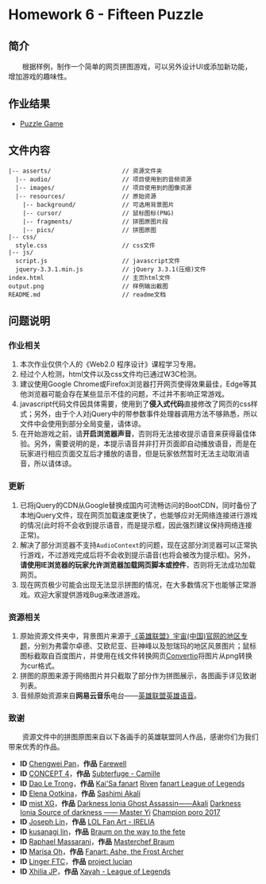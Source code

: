 # Homework 6 - Fifteen Puzzle

## 简介

　　根据样例，制作一个简单的网页拼图游戏，可以另外设计UI或添加新功能，增加游戏的趣味性。

## 作业结果

- [Puzzle Game](https://reganfan.github.io/LearningWeb2.0/docs/Homework-6-Fifteen-Puzzle/index.html)

## 文件内容

```
|-- asserts/                    // 资源文件夹
  |-- audio/                    // 项目使用到的音频资源
  |-- images/                   // 项目使用到的图像资源
  |-- resources/                // 原始资源
    |-- background/             // 可选用背景图片
    |-- cursor/                 // 鼠标图标(PNG)
    |-- fragments/              // 拼图原图片段
    |-- pics/                   // 拼图原图
|-- css/
  style.css                     // css文件
|-- js/
  script.js                     // javascript文件
  jquery-3.3.1.min.js           // jQuery 3.3.1(压缩)文件
index.html                      // 主页html文件
output.png                      // 样例输出截图
README.md                       // readme文档
```

## 问题说明

### 作业相关

1. 本次作业仅供个人的《Web2.0 程序设计》课程学习专用。
2. 经过个人检测，html文件以及css文件均已通过W3C检测。
3. 建议使用Google Chrome或Firefox浏览器打开网页使得效果最佳，Edge等其他浏览器可能会存在某些显示不佳的问题，不过并不影响正常游戏。
4. javascript代码文件因具体需要，使用到了**侵入式代码**直接修改了网页的css样式；另外，由于个人对jQuery中的带参数事件处理器调用方法不够熟悉，所以文件中会使用到部分全局变量，请体谅。
5. 在开始游戏之前，请**开启浏览器声音**，否则将无法接收提示语音来获得最佳体验。另外，需要说明的是，本提示语音并非打开页面即自动播放语音，而是在玩家进行相应页面交互后才播放的语音，但是玩家依然暂时无法主动取消语音，所以请体谅。

### 更新

1. 已将jQuery的CDN从Google替换成国内可流畅访问的BootCDN，同时备份了本地jQuery文件，现在网页加载速度更快了，也能够应对无网络连接进行游戏的情况(此时将不会收到提示语音，而是提示框，因此强烈建议保持网络连接正常)。
2. 解决了部分浏览器不支持`AudioContext`的问题，现在这部分浏览器可以正常执行游戏，不过游戏完成后将不会收到提示语音(也将会被改为提示框)。另外，**请使用IE浏览器的玩家允许浏览器加载网页脚本或控件**，否则将无法成功加载网页。
3. 现在网页极少可能会出现无法显示拼图的情况，在大多数情况下也能够正常游戏。欢迎大家提供游戏Bug来改进游戏。

### 资源相关

1. 原始资源文件夹中，背景图片来源于[《英雄联盟》宇宙(中国)官网的地区专题](https://yz.lol.qq.com/zh_CN/regions/)，分别为弗雷尔卓德、艾欧尼亚、巨神峰以及恕瑞玛的地区风景图片；鼠标图标截取自百度图片，并使用在线文件转换网页[Convertio](https://convertio.co/zh/)将图片从png转换为cur格式。
2. 拼图的原图来源于网络图片并只截取了部分作为拼图展示，各图画手详见致谢列表。
3. 音频原始资源来自**网易云音乐**电台——[英雄联盟英雄语音](https://music.163.com/#/djradio?id=349436516)。

### 致谢

　　资源文件中的拼图原图来自以下各画手的英雄联盟同人作品，感谢你们为我们带来优秀的作品。

- **ID**  [Chengwei Pan](https://www.artstation.com/pan)，**作品**  [Farewell](https://www.artstation.com/artwork/oOAWJ4)
- **ID**  [CONCEPT 4](https://www.artstation.com/concept_4)，**作品**  [Subterfuge - Camille](https://www.artstation.com/artwork/1kRoG)
- **ID**  [Dao Le Trong](https://www.artstation.com/daole)，**作品**  [Kai'Sa fanart](https://www.artstation.com/artwork/eGm5G)  [Riven](https://www.artstation.com/artwork/XVzgD)  [fanart League of Legends](https://www.artstation.com/artwork/8rdJE)
- **ID**  [Elena Ootkina](https://www.artstation.com/allien)，**作品**  [Sashimi Akali](https://www.artstation.com/artwork/BPEdl)
- **ID**  [mist XG](https://www.artstation.com/z361474408)，**作品**  [Darkness Ionia Ghost Assassin——Akali](https://www.artstation.com/artwork/6xndx)  [Darkness Ionia Source of darkness —— Master Yi](https://www.artstation.com/artwork/VkyV4)  [Champion poro 2017](https://www.artstation.com/artwork/8doEw)
- **ID**  [Joseph Lin](https://www.artstation.com/simca1017)，**作品**  [LOL Fan Art - IRELIA](https://www.artstation.com/artwork/K1ELR)
- **ID**  [kusanagi lin](https://www.artstation.com/kusanagilin)，**作品**  [Braum on the way to the fete](https://www.artstation.com/artwork/oYOgw)
- **ID**  [Raphael Massarani](https://www.artstation.com/rmassarani)，**作品**  [Masterchef Braum](https://www.artstation.com/artwork/nYNQK)
- **ID**  [Marisa Oh](https://www.artstation.com/marisaoh)，**作品**  [Fanart: Ashe, the Frost Archer](https://www.artstation.com/artwork/XP8zL)
- **ID**  [Linger FTC](https://www.artstation.com/lingerftc)，**作品**  [project lucian](https://www.artstation.com/artwork/m1VZ1)
- **ID**  [Xhilia JP](https://www.artstation.com/xhilia)，**作品**  [Xayah - League of Legends](https://www.artstation.com/artwork/owlAm)